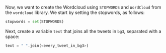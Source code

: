 <!--title={Combining Words From Tweets}-->

Now, we want to create the Wordcloud using `STOPWORDS` and `WordCloud` from the `wordcloud` library. We start by setting the stopwords, as follows:

```python
stopwords = set(STOPWORDS)
```

Next, create a variable `text` that joins all the tweets in `bg3`, separated with a space:

```python
text = " ".join(<every_tweet_in_bg3>)
```



